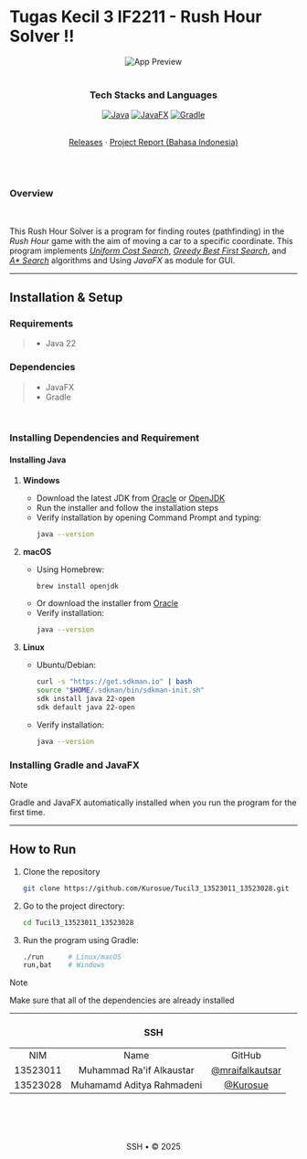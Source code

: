 # Tugas Kecil 3 IF2211 - Rush Hour Solver !!
 
<div align="center">
  <img src="https://github.com/user-attachments/assets/cc9ee3ca-1a45-455d-8150-a97da08c4ac8" alt="App Preview" />
</div>

 <br>
 <div align="center">
   <h3 align="center">Tech Stacks and Languages</h3>

   <p align="center">
 
[![Java](https://img.shields.io/badge/Java-ED8B00?style=for-the-badge&logo=openjdk&logoColor=white)](https://www.java.com/)
[![JavaFX](https://img.shields.io/badge/JavaFX-007396?style=for-the-badge&logo=java&logoColor=white)](https://openjfx.io/)
[![Gradle](https://img.shields.io/badge/Gradle-02303A?style=for-the-badge&logo=gradle&logoColor=white)](https://gradle.org/)

   </p>
 </div>

 <p align="center">
    <br />
    <a href="https://github.com/Kurosue/Tucil3_13523011_13523028/releases/">Releases</a>
    ·
    <a href="https://github.com/Kurosue/Tucil3_13523011_13523028/doc/Tubes2_Nuggets.pdf">Project Report (Bahasa Indonesia)</a>
</p>

 <div align="justify">  </div>
<br />
<br />

### Overview
<br />

This Rush Hour Solver is a program for finding routes (pathfinding) in the _Rush Hour_ game with the aim of moving a car to a specific coordinate. This program implements [_Uniform Cost Search_](https://www.geeksforgeeks.org/uniform-cost-search-ucs-in-ai/), [_Greedy Best First Search_](https://www.geeksforgeeks.org/greedy-best-first-search-algorithm/), and [_A* Search_](https://www.geeksforgeeks.org/a-search-algorithm/) algorithms and Using _JavaFX_ as module for GUI.
 
 ---
 
 ## Installation & Setup
 
 ### Requirements
 > - Java 22

### Dependencies
 > - JavaFX
 > - Gradle

 <br/>

 ### Installing Dependencies and Requirement

#### Installing Java
1. **Windows**
    - Download the latest JDK from [Oracle](https://www.oracle.com/java/technologies/downloads/) or [OpenJDK](https://adoptium.net/)
    - Run the installer and follow the installation steps
    - Verify installation by opening Command Prompt and typing:
      ```bash
      java --version
      ```

2. **macOS**
    - Using Homebrew:
      ```bash
      brew install openjdk
      ```
    - Or download the installer from [Oracle](https://www.oracle.com/java/technologies/downloads/)
    - Verify installation:
      ```bash
      java --version
      ```

3. **Linux**
    - Ubuntu/Debian:
      ```bash
      curl -s "https://get.sdkman.io" | bash
      source "$HOME/.sdkman/bin/sdkman-init.sh"
      sdk install java 22-open
      sdk default java 22-open
      ```
    - Verify installation:
      ```bash
      java --version
      ```
### Installing Gradle and JavaFX
> [!Note]
> Gradle and JavaFX automatically installed when you run the program for the first time.

 ---
 ## How to Run
 1. Clone the repository
    ```   bash
    git clone https://github.com/Kurosue/Tucil3_13523011_13523028.git
    ```
 2. Go to the project directory:
    ```bash
    cd Tucil3_13523011_13523028
    ```
 3. Run the program using Gradle:
    ```bash
    ./run      # Linux/macOS
    run,bat    # Windows
    ```
> [!Note]
> Make sure that all of the dependencies are already installed
 ---
 <!-- CONTRIBUTOR -->
 <div align="center" id="contributor">
   <strong>
     <h3> SSH </h3>
     <table align="center">
       <tr align="center">
         <td>NIM</td>
         <td>Name</td>
         <td>GitHub</td>
       </tr>
       <tr align="center">
         <td>13523011</td>
         <td>Muhammad Ra'if Alkaustar</td>
         <td><a href="https://github.com/mraifalkautsar">@mraifalkautsar</td>
       </tr>
       <tr align="center">
         <td>13523028</td>
         <td>Muhamamd Aditya Rahmadeni</td>
         <td><a href="https://github.com/Kurosue">@Kurosue</a></td>
       </tr>
     </table>
   </strong>
 </div>
 <br/>
 <br/>
 <br/>
 <br/>
 
 <div align="center">
SSH • © 2025
 </div>
